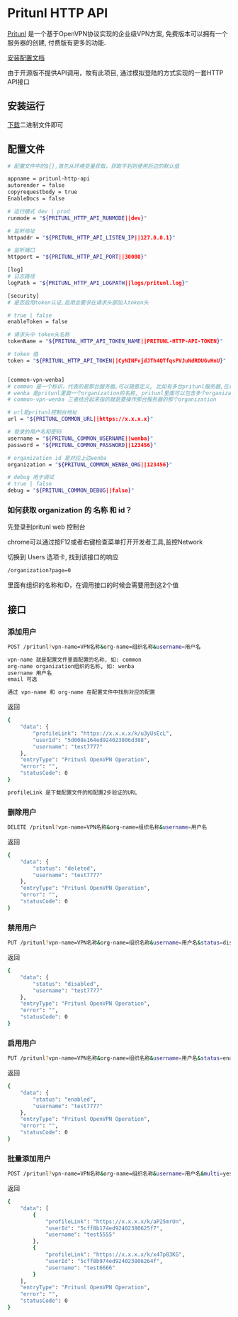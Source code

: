 # Pritunl HTTP API

[Pritunl](https://pritunl.com/) 是一个基于OpenVPN协议实现的企业级VPN方案, 免费版本可以拥有一个服务器的创建, 付费版有更多的功能.

[安装配置文档](https://docs.pritunl.com/docs)

由于开源版不提供API调用，故有此项目, 通过模拟登陆的方式实现的一套HTTP API接口

## 安装运行

[下载](https://github.com/chanyipiaomiao/pritunl-http-api/releases)二进制文件即可

## 配置文件

```bash
# 配置文件中的${},首先从环境变量获取，获取不到则使用后边的默认值

appname = pritunl-http-api
autorender = false
copyrequestbody = true
EnableDocs = false

# 运行模式 dev | prod
runmode = "${PRITUNL_HTTP_API_RUNMODE||dev}"

# 监听地址
httpaddr = "${PRITUNL_HTTP_API_LISTEN_IP||127.0.0.1}"

# 监听端口
httpport = "${PRITUNL_HTTP_API_PORT||30080}"

[log]
# 日志路径
logPath = "${PRITUNL_HTTP_API_LOGPATH||logs/pritunl.log}"

[security]
# 是否启用token认证,启用会要求在请求头部加入token头

# true | false
enableToken = false

# 请求头中 token头名称
tokenName = "${PRITUNL_HTTP_API_TOKEN_NAME||PRITUNL-HTTP-API-TOKEN}"

# token 值
token = "${PRITUNL_HTTP_API_TOKEN||CyNINFvjdJTh4QTfqsPVJuNdRDUGvHnU}"


[common-vpn-wenba]
# common 是一个标识，代表的是那台服务器,可以随意定义, 比如有多台pritunl服务器,在调接口的时候会用到
# wenba 是pritunl里面一个organization的名称, pritunl里面可以包含多个organization, 在调接口的时候会用到
# common-vpn-wenba 三者结合起来指的就是要操作那台服务器的那个organization

# url是pritunl控制台地址
url = "${PRITUNL_COMMON_URL||https://x.x.x.x}"

# 登录的用户名和密码
username = "${PRITUNL_COMMON_USERNAME||wenba}"
password = "${PRITUNL_COMMON_PASSWORD||123456}"

# organization id 是对应上边wenba
organization = "${PRITUNL_COMMON_WENBA_ORG||123456}"

# debug 用于调试
# true | false
debug = "${PRITUNL_COMMON_DEBUG||false}"
```

### 如何获取 organization 的 名称 和 id？

先登录到pritunl web 控制台

chrome可以通过按F12或者右键检查菜单打开开发者工具,监控Network

切换到 Users 选项卡, 找到该接口的响应

```bash
/organization?page=0
```

里面有组织的名称和ID，在调用接口的时候会需要用到这2个值


## 接口

### 添加用户

```bash
POST /pritunl?vpn-name=VPN名称&org-name=组织名称&username=用户名

vpn-name 就是配置文件里面配置的名称, 如: common
org-name organization组织的名称, 如: wenba
username 用户名
email 可选

通过 vpn-name 和 org-name 在配置文件中找到对应的配置

```

返回

```bash
{
    "data": {
        "profileLink": "https://x.x.x.x/k/u3yUsEcL",
        "userId": "5d008e164ed924023806d388",
        "username": "test7777"
    },
    "entryType": "Pritunl OpenVPN Operation",
    "error": "",
    "statusCode": 0
}

profileLink 是下载配置文件的和配置2步验证的URL
```

### 删除用户

```bash
DELETE /pritunl?vpn-name=VPN名称&org-name=组织名称&username=用户名
```

返回

```bash
{
    "data": {
        "status": "deleted",
        "username": "test7777"
    },
    "entryType": "Pritunl OpenVPN Operation",
    "error": "",
    "statusCode": 0
}
```


### 禁用用户

```bash
PUT /pritunl?vpn-name=VPN名称&org-name=组织名称&username=用户名&status=disable
```

返回

```bash
{
    "data": {
        "status": "disabled",
        "username": "test7777"
    },
    "entryType": "Pritunl OpenVPN Operation",
    "error": "",
    "statusCode": 0
}
```

### 启用用户

```bash
PUT /pritunl?vpn-name=VPN名称&org-name=组织名称&username=用户名&status=enable
```

返回

```bash
{
    "data": {
        "status": "enabled",
        "username": "test7777"
    },
    "entryType": "Pritunl OpenVPN Operation",
    "error": "",
    "statusCode": 0
}
```

### 批量添加用户

```bash
POST /pritunl?vpn-name=VPN名称&org-name=组织名称&username=用户名&multi=yes
```

返回

```bash
{
    "data": [
        {
            "profileLink": "https://x.x.x.x/k/aP25mrUn",
            "userId": "5cff8b174ed92402380625f7",
            "username": "test5555"
        },
        {
            "profileLink": "https://x.x.x.x/k/x47p83KG",
            "userId": "5cff8b974ed924023806264f",
            "username": "test6666"
        }
    ],
    "entryType": "Pritunl OpenVPN Operation",
    "error": "",
    "statusCode": 0
}
```


